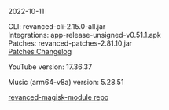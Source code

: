 2022-10-11
  
CLI: revanced-cli-2.15.0-all.jar  
Integrations: app-release-unsigned-v0.51.1.apk  
Patches: revanced-patches-2.81.10.jar  
[Patches Changelog](https://github.com/revanced/revanced-patches/releases/tag/v2.81.10)  

YouTube version: 17.36.37  

Music (arm64-v8a) version: 5.28.51  

[revanced-magisk-module repo](https://github.com/j-hc/revanced-magisk-module)
